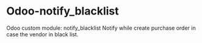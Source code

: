 # Odoo-notify_blacklist
Odoo custom module: notify_blacklist
Notify while create purchase order in case the vendor in black list.
